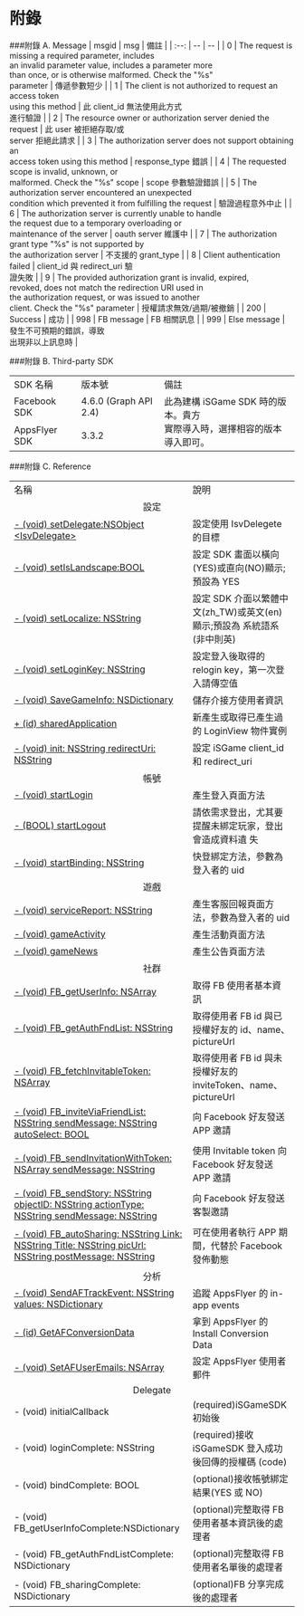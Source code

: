 # 附錄

###附錄 A. Message
| msgid | msg | 備註 |
| :--: | -- | -- |
| 0 | The request is missing a required parameter, includes<br> an invalid parameter value, includes a parameter more<br> than once, or is otherwise malformed. Check the "%s"<br> parameter | 傳遞參數短少 |
| 1 | The client is not authorized to request an access token<br> using this method | 此 client_id 無法使用此方式<br>進行驗證 |
| 2 | The resource owner or authorization server denied the<br> request | 此 user 被拒絕存取/或<br>server 拒絕此請求 |
| 3 | The authorization server does not support obtaining an<br>access token using this method | response_type 錯誤 |
| 4 | The requested scope is invalid, unknown, or<br> malformed. Check the "%s" scope | scope 參數驗證錯誤 |
| 5 | The authorization server encountered an unexpected<br> condition which prevented it from fulfilling the request | 驗證過程意外中止 |
| 6 | The authorization server is currently unable to handle<br> the request due to a temporary overloading or<br> maintenance of the server | oauth server 維護中 |
| 7 | The authorization grant type "%s" is not supported by<br> the authorization server | 不支援的 grant_type |
| 8 | Client authentication failed | client_id 與 redirect_uri 驗<br>證失敗 |
| 9 | The provided authorization grant is invalid, expired,<br> revoked, does not match the redirection URI used in<br> the authorization request, or was issued to another<br> client. Check the "%s" parameter | 授權請求無效/過期/被撤銷 |
| 200 | Success | 成功 |
| 998 | FB message | FB 相關訊息 |
| 999 | Else message | 發生不可預期的錯誤，導致<br>出現非以上訊息時 |


###附錄 B. Third-party SDK

<table>
<tr>
<td>SDK 名稱</td>
<td>版本號</td>
<td>備註</td>
</tr>
<tr>
<td>Facebook SDK</td>
<td>4.6.0 (Graph API 2.4)</td>
<td rowspan="2">此為建構 iSGame SDK 時的版本。貴方<br>實際導入時，選擇相容的版本導入即可。</td>
</tr>
<tr>
<td>AppsFlyer SDK</td>
<td>3.3.2</td>
</tr>
</table>

###附錄 C. Reference

<table>
<tr>
<td>名稱</td>
<td>說明</td>
</tr>
<td colspan="2" align="center">設定</td>
<tr>
<td> <a href="loginandplugin.md#setDelegate">- (void)
setDelegate:NSObject &lt;IsvDelegate&gt;</a> </td>
<td>設定使用 IsvDelegete 的目標</td>
</tr>
<tr>
<td> <a href="loginandplugin.md#setIsLandscape">- (void)
setIsLandscape:BOOL </a></td>
<td>設定 SDK 畫面以橫向(YES)或直向(NO)顯示;預設為 YES</td>
</tr>
<tr>
<td> <a href="loginandplugin.md#setLocalize">- (void)
setLocalize:
NSString</a> </td>
<td>設定 SDK 介面以繁體中文(zh_TW)或英文(en)顯示;預設為 系統語系(非中則英)</td>
</tr>
<tr>
<td> <a href="loginandplugin.md#setLoginKey">- (void)
setLoginKey:
NSString</a></td>
<td>設定登入後取得的 relogin key，第一次登入請傳空值</td>
</tr>
<tr>
<td> <a href="loginandplugin.md#SaveGameInfo">- (void)
SaveGameInfo:
NSDictionary</a> </td>
<td>儲存介接方使用者資訊</td>
</tr>
<tr>
<td> <a href="loginandplugin.md#sharedApplication">+ (id)
sharedApplication</a></td>
<td>新產生或取得已產生過的 LoginView 物件實例</td>
</tr>
<tr>
<td> <a href="loginandplugin.md#redirectUri">- (void)
init:
NSString
redirectUri:
NSString </a></td>
<td>設定 iSGame client_id 和 redirect_uri</td>
</tr>
<td colspan="2" align="center">帳號</td>
<tr>
<td> <a href="loginandplugin.md#startLogin">- (void)
startLogin</a> </td>
<td>產生登入頁面方法</td>
</tr>
<tr>
<td> <a href="loginandplugin.md#startLogout">- (BOOL)
startLogout</a> </td>
<td>請依需求登出，尤其要提醒未綁定玩家，登出會造成資料遺 失</td>
</tr>
<tr>
<td> <a href="accountplugin.md#startBinding">- (void)
startBinding:
NSString</a> </td>
<td>快登綁定方法，參數為登入者的 uid</td>
</tr>
<td colspan="2" align="center">遊戲</td>
<tr>
<td> <a href="customerandreport.md#serviceReport">- (void)
serviceReport:
NSString</a> </td>
<td>產生客服回報頁面方法，參數為登入者的 uid</td>
</tr>
<tr>
<td> <a href="gameactivity.md#gameActivity">- (void)
gameActivity</a> </td>
<td>產生活動頁面方法</td>
</tr>
<tr>
<td> <a href="gamenews.md#gameNews">- (void)
gameNews</a> </td>
<td>產生公告頁面方法</td>
</tr>
<td colspan="2" align="center">社群</td>
<tr>
<td> <a href="fbuserinfo.md#FB_getUserInfo">- (void)
FB_getUserInfo:
NSArray</a> </td>
<td>取得 FB 使用者基本資訊</td>
</tr>
<tr>
<td> <a href="fbuserinfo.md#FB_getAuthFndList">- (void)
FB_getAuthFndList:
NSString</a> </td>
<td>取得使用者 FB id 與已授權好友的 id、name、pictureUrl</td>
</tr>
<tr>
<td> <a href="fbuserinfo.md#FB_fetchInvitableToken">- (void)
FB_fetchInvitableToken:
NSArray</a> </td>
<td>取得使用者 FB id 與未授權好友的 inviteToken、name、 pictureUrl</td>
</tr>
<tr>
<td> <a href="facebookshare.md#FB_inviteViaFriendList">- (void)
FB_inviteViaFriendList:
NSString
sendMessage:
NSString
autoSelect:
BOOL</a> </td>
<td>向 Facebook 好友發送 APP 邀請</td>
</tr>
<tr>
<td> <a href="facebookshare.md#FB_sendInvitationWithToken">- (void)
FB_sendInvitationWithToken:
NSArray
sendMessage:
NSString</a> </td>
<td>使用 Invitable token 向 Facebook 好友發送 APP 邀請</td>
</tr>
<tr>
<td> <a href="facebookshare.md#FB_sendStory">- (void)
FB_sendStory:
NSString
objectID:
NSString
actionType:
NSString
sendMessage:
NSString</a> </td>
<td>向 Facebook 好友發送客製邀請</td>
</tr>
<tr>
<td> <a href="facebookshare.md#FB_autoSharing">- (void)
FB_autoSharing:
NSString
Link:
NSString
Title:
NSString
picUrl:
NSString
postMessage:
NSString</a> </td>
<td>可在使用者執行 APP 期間，代替於 Facebook 發佈動態</td>
</tr>
<td colspan="2" align="center">分析</td>
<tr>
<td> <a href="appsflyerplugin.md#SendAFTrackEvent">- (void)
SendAFTrackEvent:
NSString
values:
NSDictionary</a> </td>
<td>追蹤 AppsFlyer 的 in-app events</td>
</tr>
<tr>
<td> <a href="appsflyerplugin.md#GetAFConversionData">- (id)
GetAFConversionData </td>
<td>拿到 AppsFlyer 的 Install Conversion Data</td>
</tr>
<tr>
<td> <a href="appsflyerplugin.md#SetAFUserEmails">- (void)
SetAFUserEmails:
NSArray </td>
<td>設定 AppsFlyer 使用者郵件</td>
</tr>
<td colspan="2" align="center">Delegate</td>
<tr>
<td> - (void)
initialCallback </td>
<td>(required)iSGameSDK 初始後</td>
</tr>
<tr>
<td> - (void)
loginComplete:
NSString </td>
<td>(required)接收 iSGameSDK 登入成功後回傳的授權碼 (code)</td>
</tr>
<tr>
<td> - (void)
bindComplete:
BOOL </td>
<td>(optional)接收帳號綁定結果(YES 或 NO)</td>
</tr>
<tr>
<td> - (void)
FB_getUserInfoComplete:NSDictionary </td>
<td>(optional)完整取得 FB 使用者基本資訊後的處理者</td>
</tr>
<tr>
<td> - (void)
FB_getAuthFndListComplete:
NSDictionary </td>
<td>(optional)完整取得 FB 使用者名單後的處理者</td>
</tr>
<tr>
<td> - (void)
FB_sharingComplete:
NSDictionary </td>
<td>(optional)FB 分享完成後的處理者</td>
</tr>
</table>
